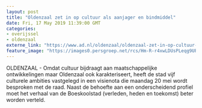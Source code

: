 ```yaml
---
layout: post
title: "Oldenzaal zet in op cultuur als aanjager en bindmiddel"
date: Fri, 17 May 2019 11:39:00 GMT
categories: 
- overijssel 
- oldenzaal 
externe_link: "https://www.ad.nl/oldenzaal/oldenzaal-zet-in-op-cultuur-als-aanjager-en-bindmiddel~aa21d857/"
feature_image: "https://images0.persgroep.net/rcs/Hm-R-r4xwLDUsPLeqg9UPePObvc/diocontent/110872683/_fitwidth/400/?appId=21791a8992982cd8da851550a453bd7f&quality=0.7"
---
```


OLDENZAAL - Omdat cultuur bijdraagt aan maatschappelijke ontwikkelingen maar Oldenzaal ook karakteriseert, heeft de stad vijf culturele ambities vastgelegd in een visienota die maandag 20 mei wordt  besproken met de raad. Naast de behoefte aan een onderscheidend profiel moet het verhaal van de Boeskoolstad (verleden, heden en toekomst) beter worden verteld.
